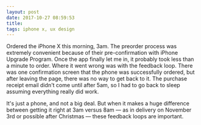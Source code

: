 ```yaml
---
layout: post
date: 2017-10-27 08:59:53
title: 
tags: iphone x, ux design
---
```


Ordered the iPhone X this morning, 3am. The preorder process was extremely convenient because of their pre-confirmation with iPhone Upgrade Program. Once the app finally let me in, it probably took less than a minute to order. Where it went wrong was with the feedback loop. There was one confirmation screen that the phone was successfully ordered, but after leaving the page, there was no way to get back to it. The purchase receipt email didn't come until after 5am, so I had to go back to sleep assuming everything really did work.

It's just a phone, and not a big deal. But when it makes a huge difference between getting it right at 3am versus 8am — as in delivery on November 3rd or possible after Christmas — these feedback loops are important. 